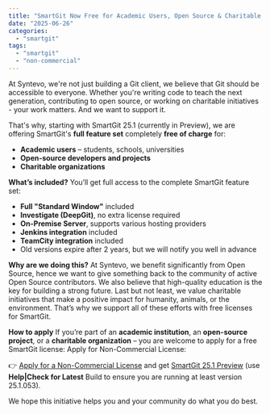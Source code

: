 ```yaml
---
title: "SmartGit Now Free for Academic Users, Open Source & Charitable Organizations"
date: "2025-06-26"
categories: 
  - "smartgit"
tags: 
  - "smartgit"
  - "non-commercial"
---
```


At Syntevo, we're not just building a Git client, we believe that Git should be accessible to everyone. Whether you're writing code to teach the next generation, contributing to open source, or working on charitable initiatives - your work matters. And we want to support it.

That's why, starting with SmartGit 25.1 (currently in Preview), we are offering SmartGit's **full feature set** completely **free of charge** for:

* **Academic users** – students, schools, universities  
* **Open-source developers and projects**  
* **Charitable organizations**

**What’s included?**
You’ll get full access to the complete SmartGit feature set:

- **Full "Standard Window"** included
- **Investigate (DeepGit)**,  no extra license required
- **On-Premise Server**, supports various hosting providers
- **Jenkins integration** included
- **TeamCity integration** included
- Old versions expire after 2 years, but we will notify you well in advance

**Why are we doing this?**
At Syntevo, we benefit significantly from Open Source, hence we want to give something back to the community of active Open Source contributors.
We also believe that high-quality education is the key for building a strong future. Last but not least, we value charitable initiatives that make a positive impact for humanity, animals, or the environment. That’s why we support all of these efforts with free licenses for SmartGit.

**How to apply**
If you’re part of an **academic institution**, an **open-source project**, or a **charitable organization** – you are welcome to apply for a free SmartGit license: Apply for Non-Commercial License:

👉 [Apply for a Non-Commercial License](https://www.syntevo.com/register-non-commercial/) and get [SmartGit 25.1 Preview](https://www.syntevo.com/smartgit/preview/) (use **Help\|Check for Latest** Build to ensure you are running at least version 25.1.053).

We hope this initiative helps you and your community do what you do best.
